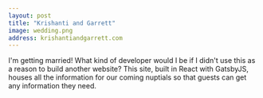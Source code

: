 ```yaml
---
layout: post
title: "Krishanti and Garrett"
image: wedding.png
address: krishantiandgarrett.com
---
```

I'm getting married! What kind of developer would I be if I didn't use this as a reason to build another website? This site, built in React with GatsbyJS, houses all the information for our coming nuptials so that guests can get any information they need.
